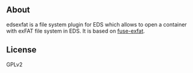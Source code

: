 ## About

edsexfat is a file system plugin for EDS which allows to open a container with exFAT file system in EDS. It is based on [fuse-exfat](https://github.com/relan/exfat).

## License

GPLv2




